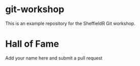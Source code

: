 # git-workshop

This is an example repository for the SheffieldR Git workshop.

# Hall of Fame

Add your name here and submit a pull request
